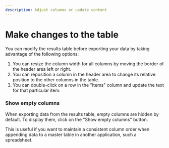 ```yaml
---
description: Adjust columns or update content
---
```


# Make changes to the table

You can modify the results table before exporting your data by taking advantage of the following options:

1. You can resize the column width for all columns by moving the border of the header area left or right.
2. You can reposition a column in the header area to change its relative position to the other columns in the table.
3. You can double-click on a row in the "Items" column and update the text for that particular item.

### Show empty columns&#x20;

When exporting data from the results table, empty columns are hidden by default. To display them, click on the "Show empty columns" button.&#x20;

This is useful if you want to maintain a consistent column order when appending data to a master table in another application, such a spreadsheet.
